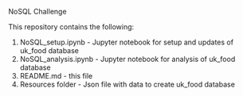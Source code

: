 NoSQL Challenge

This repository contains the following:

1. NoSQL_setup.ipynb - Jupyter notebook for setup and updates of uk_food database
2. NoSQL_analysis.ipynb - Jupyter notebook for analysis of uk_food database
3. README.md - this file
4. Resources folder - Json file with data to create uk_food database
